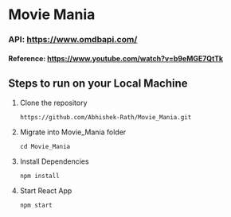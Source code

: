 # Movie Mania

### API: https://www.omdbapi.com/

#### Reference: https://www.youtube.com/watch?v=b9eMGE7QtTk

 
## Steps to run on your Local Machine
1. Clone the repository

      ```https://github.com/Abhishek-Rath/Movie_Mania.git```

2. Migrate into Movie_Mania folder

      ```cd Movie_Mania```

3. Install Dependencies

      ```npm install```

4. Start React App

      ```npm start```
